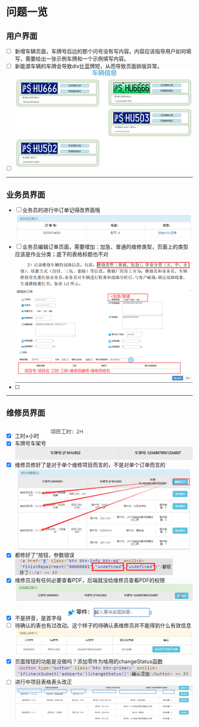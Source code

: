 # 问题一览

## 用户界面

- [ ] 新增车辆页面，车牌号后边的那个问号没有写内容。内容应该指导用户如何填写，需要给出一张示例车牌和一个示例填写内容。
- [ ] 新能源车辆的车牌会导致div比蓝牌短，从而导致页面排版异常。
- [ ] ![image-20220217193048564](.checklist_images\image-20220217193048564.png)

***

## 业务员界面

- [ ] 业务员的进行中订单记得改界面哦
![](.checklist_images/53ab2528.png)
- [ ] 业务员编辑订单页面，需要增加：加急、普通的维修类型，页面上的类型应该是作业分类；底下的表格标题也不对
![](.checklist_images/ac312821.png)
![](.checklist_images/804b76ec.png)
- [ ] 

***

## 维修员界面

- [x] 工时≠小时
![](.checklist_images/7ebc8970.png)
- [x] 车牌号车架号
![](.checklist_images/baa02c67.png)
- [x] 维修员修好了是对于单个维修项目而言的，不是对单个订单而言的
![](.checklist_images/58ce13a5.png)
- [x] 都修好了”按钮，参数错误
![](.checklist_images/3853214b.png)
- [x] 维修员没有任何必要查看PDF，后端就没给维修员查看PDF的权限
![](.checklist_images/3293f136.png)
- [x] 不是拼音，是首字母
![](.checklist_images/60d4fa36.png)
- [ ] 待确认的表也有过改动。这个样子的待确认表维修员并不能得到什么有效信息
![](.checklist_images/0e7b3329.png)
- [x] 页面按钮的功能是没做吗？添加零件为啥用的changeStatus函数
![](.checklist_images/8a026eca.png)
- [ ] 进行中项目表格表头改正
![](.checklist_images/be3ce836.png)